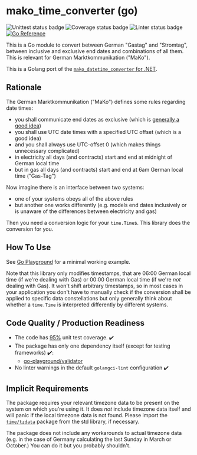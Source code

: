 # mako_time_converter (go)
![Unittest status badge](https://github.com/hochfrequenz/mako_time_converter/workflows/Unittests/badge.svg)
![Coverage status badge](https://github.com/hochfrequenz/mako_time_converter/workflows/coverage/badge.svg)
![Linter status badge](https://github.com/hochfrequenz/mako_time_converter/workflows/golangci-lint/badge.svg)
[![Go Reference](https://pkg.go.dev/badge/github.com/hochfrequenz/mako_time_converter.svg)](https://pkg.go.dev/github.com/hochfrequenz/mako_time_converter)

This is a Go module to convert between German "Gastag" and "Stromtag", between inclusive and exclusive end dates and combinations of all them.
This is relevant for German Marktkommunikation ("MaKo").

This is a Golang port of the [`mako_datetime_converter` for .NET](https://github.com/Hochfrequenz/mako_datetime_converter).

## Rationale

The German Marktkommunikation ("MaKo") defines some rules regarding date times:

- you shall communicate end dates as exclusive (which is [generally a good idea](https://hf-kklein.github.io/exclusive_end_dates.github.io/))
- you shall use UTC date times with a specified UTC offset (which is a good idea)
- and you shall always use UTC-offset 0 (which makes things unnecessary complicated)
- in electricity all days (and contracts) start and end at midnight of German local time
- but in gas all days (and contracts) start and end at 6am German local time ("Gas-Tag")

Now imagine there is an interface between two systems:

- one of your systems obeys all of the above rules
- but another one works differently (e.g. models end dates inclusively or is unaware of the differences between electricity and gas)

Then you need a conversion logic for your `time.Time`s.
This library does the conversion for you.

## How To Use
See [Go Playground](https://go.dev/play/p/rnaj2E2A9xn) for a minimal working example.

Note that this library only modifies timestamps, that are 06:00 German local time (if we're dealing with Gas) or 00:00 German local time (if we're _not_ dealing with Gas).
It won't shift arbitrary timestamps, so in most cases in your application you don't have to manually check if the conversion shall be applied to specific data constellations but only generally think about whether a `time.Time` is interpreted differently by different systems.

## Code Quality / Production Readiness

- The code has [95%](https://github.com/Hochfrequenz/mako_time_converter/blob/main/.github/workflows/coverage.yml#L24) unit test coverage. ✔️
- The package has only one dependency itself (except for testing frameworks) ✔️:
  - [go-playground/validator](https://github.com/go-playground/validator) ️
- No linter warnings in the default `golangci-lint` configuration ✔️

## Implicit Requirements

The package requires your relevant timezone data to be present on the system on which you're using it.
It does _not_ include timezone data itself and will panic if the local timezone data is not found.
Please import the [`time/tzdata`](https://pkg.go.dev/time/tzdata) package from the std library, if necessary.

The package does not include any workarounds to actual timezone data (e.g. in the case of Germany calculating the last Sunday in March or October.)
You can do it but you probably shouldn't.
